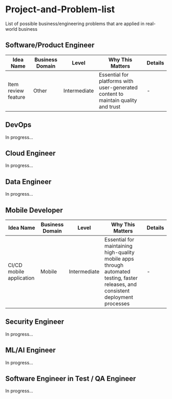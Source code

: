 # Project-and-Problem-list
List of possible business/engineering problems that are applied in real-world business

## Software/Product Engineer

| Idea Name | Business Domain | Level | Why This Matters | Details |
|-----------|----------------|-------|------------------|---------|
| Item review feature | Other | Intermediate | Essential for platforms with user-generated content to maintain quality and trust | - |

## DevOps

In progress...

## Cloud Engineer

In progress...

## Data Engineer

In progress...

## Mobile Developer

| Idea Name                | Business Domain | Level        | Why This Matters                                                                                                                   | Details |
|--------------------------|-----------------|--------------|------------------------------------------------------------------------------------------------------------------------------------|---------|
| CI/CD mobile application | Mobile          | Intermediate | Essential for maintaining high-quality mobile apps through automated testing, faster releases, and consistent deployment processes | -       |

## Security Engineer

In progress...

## ML/AI Engineer

In progress...

## Software Engineer in Test / QA Engineer

In progress...